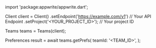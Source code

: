 import 'package:appwrite/appwrite.dart';

Client client = Client()
    .setEndpoint('https://example.com/v1') // Your API Endpoint
    .setProject('<YOUR_PROJECT_ID>'); // Your project ID

Teams teams = Teams(client);

Preferences result = await teams.getPrefs(
    teamId: '<TEAM_ID>',
);
